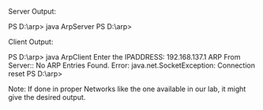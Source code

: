 Server Output:

PS D:\arp> java ArpServer
PS D:\arp>

Client Output:

PS D:\arp> java ArpClient
Enter the IPADDRESS:
192.168.137.1
ARP From Server::
No ARP Entries Found.
Error: java.net.SocketException: Connection reset
PS D:\arp>

Note: If done in proper Networks like the one available in our lab, it might give the desired output.

